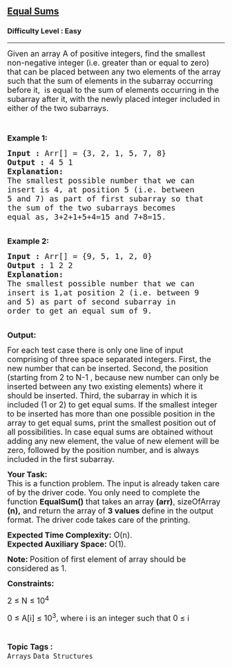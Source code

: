 <h2><a href="https://practice.geeksforgeeks.org/problems/equal-sums4801/1?utm_source=geeksforgeeks&utm_medium=ml_article_practice_tab&utm_campaign=article_practice_tab">Equal Sums</a></h2><h3>Difficulty Level : Easy</h3><hr><div class="problems_problem_content__Xm_eO"><p><span style="font-size:18px">Given an array A of positive integers, find the smallest non-negative integer (i.e. greater than or equal to zero) that can be placed between any two elements of the array such that the sum of elements in the subarray occurring before it,&nbsp; is equal to the sum of elements occurring in the subarray after it, with the newly placed integer included in either of the two subarrays.</span><br>
<br>
&nbsp;</p>

<p><span style="font-size:18px"><strong>Example 1:</strong></span></p>

<pre><span style="font-size:18px"><strong>Input :</strong> Arr[] = {3, 2, 1, 5, 7, 8}
<strong>Output :</strong> 4 5 1
<strong>Explanation:
</strong>The smallest possible number that we can 
insert is 4, at position 5 (i.e. between 
5 and 7) as part of first subarray so that 
the sum of the two subarrays becomes 
equal as, 3+2+1+5+4=15 and 7+8=15.

</span></pre>

<p><span style="font-size:18px"><strong>Example 2:</strong></span></p>

<pre><span style="font-size:18px"><strong>Input :</strong> Arr[] = {9, 5, 1, 2, 0}
<strong>Output :</strong> 1 2 2
<strong>Explanation:
</strong>The smallest possible number that we can 
insert is 1,at position 2 (i.e. between 9 
and 5) as part of second subarray in 
order to get an equal sum of 9.
 </span></pre>

<p><span style="font-size:18px"><strong>Output:</strong></span></p>

<p><span style="font-size:18px">For each test case there is only one line of input comprising of three space separated integers. First, the new number that can be inserted. Second, the position (starting from 2 to N-1 , because new number can only be inserted between any two existing elements) where it should be inserted. Third, the subarray in which it is included (1 or 2) to get equal sums. If the smallest integer to be inserted has more than one possible position in the array to get equal sums, print the smallest position out of all possibilities. In case equal sums are obtained without adding any new element, the value of new element will be zero, followed by the position number, and is always included in the first subarray.</span></p>

<p><span style="font-size:18px"><strong>Your Task:</strong><br>
This is a function problem. The input is already taken care of by the driver code. You only need to complete the function <strong>EqualSum()</strong> that takes an array <strong>(arr)</strong>, sizeOfArray <strong>(n),</strong> and return the array of <strong>3 values</strong> define in the output format. The driver code takes care of the printing.</span></p>

<p><span style="font-size:18px"><strong>Expected Time Complexity:</strong>&nbsp;O(n).<br>
<strong>Expected Auxiliary Space:</strong>&nbsp;O(1).</span></p>

<p><span style="font-size:18px"><strong>Note: </strong>Position of first element of array should be considered as 1.</span></p>

<p><span style="font-size:18px"><strong>Constraints:</strong></span></p>

<p><span style="font-size:18px">2 ≤ N ≤ 10<sup>4</sup></span></p>

<p><span style="font-size:18px">0 ≤ A[i] ≤ 10<sup>3</sup>, where i is an integer such that 0 ≤ i </span></p>
</div><br><p><span style=font-size:18px><strong>Topic Tags : </strong><br><code>Arrays</code>&nbsp;<code>Data Structures</code>&nbsp;